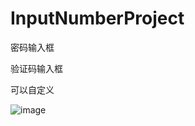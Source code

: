 # InputNumberProject
密码输入框

验证码输入框

可以自定义

![image](https://github.com/seanbang1024/InputNumberProject/F8658062064FED34F3B7989930CA7E69.jpg)

